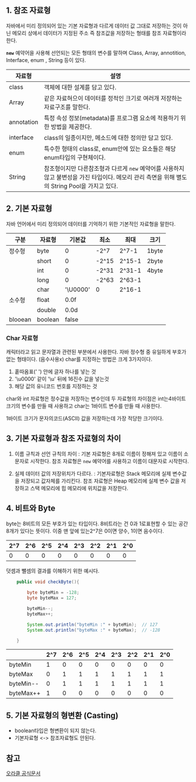 

## 1. 참조 자료형 
자바에서 미리 정의되어 있는 기본 자료형과 다르게 
데이터 값 그대로 저장하는 것이 아닌 메모리 상에서 데이터가 지정된 주소 즉 참조값을 저장하는 형태를 참조 자료형이라 한다.

**`new`** 예약어을 사용해 선언되는 모든 형태의 변수를 말하며
Class, Array, annotition, Interface, enum , String 등이 있다. 

| 자료형     | 설명                                                                                                |
| ---------- | --------------------------------------------------------------------------------------------------- |
| class      | 객체에 대한 설계를 담고 있다.                                                                       |
| Array      | 같은 자료혀으이 데이터를 정적인 크기로 여러개 저장하는 자료구조를 말한다.                           |
| annotation | 특정 속성 정보(metadata)를 프로그램 요소에 적용하기 위한 방법을 제공한다.                           |
| interface  | class의 일종이지만, 메소드에 대한 정의만 담고 있다.                                                 |
| enum       | 특수한 형태의 class로, enum안에 있는 요소들은 해당 enum타입의 구현체이다.                           |
| String     | 참조형이지만 다른참조형과 다르게 `new` 예약어를 사용하지 않고 불변성을 가진 타입이다. 메모리 관리 측면을 위해 별도의 String Pool을 가지고 있다.                                                                                                      |

## 2. 기본 자료형 
자바 언어에서 미리 정의되어 데이터를 기억하기 위한 기본적인 자료형을 말한다.

| 구분    | 자료형  | 기본값   | 최소  | 최대   | 크기  |
| ------- | ------- | -------- | ----- | ------ | ----- |
| 정수형  | byte    | 0        | -2^7  | 2^7-1  | 1byte |
|         | short   | 0        | -2^15 | 2^15-1 |  2byte     |
|         | int     | 0        | -2^31 | 2^31-1 |   4byte    |
|         | long    | 0        | -2^63 | 2^63-1 |       |
|         | char    | '\U0000' | 0     | 2^16-1 |       |
| 소수형  | float   | 0.0f     |       |        |       |
|         | double  | 0.0d     |       |        |       |
| blooean | boolean | false    |       |        |       |



### Char 자료형
캐릭터라고 읽고 문자열과 관련된 부분에서 사용한다.
자바 정수형 중 유일하게 부호가 없는 형태이다. (음수사용x)
char를 지정하는 방법은 크게 3가지이다.
1.  홑따옴표(' ') 안에 글자 하나를 넣는 것
2. '\u0000' 같이 '\u' 뒤에 16진수 값을 넣는것
3. 해당 값의 유니코드 번호를 지정하는 것

char와 int 자료형은 정수값을 저장하는 변수인데 두 자료형의 차이점은
int는4바이트크기의 변수를 만들 때 사용하고 char는 1바이트 변수를 만들 때 사용한다.

1바이트 크기가 문자의코드(ASCII) 값을 저장하는데 가장 적당한 크기이다. 


## 3. 기본 자료형과 참조 자료형의 차이

1. 이름 규칙과 선언 규칙의 차이 : 
	기본 자료형은 8개로 이름이 정해져 있고 이름이  소문자로 시작한다.
	참조 자료형은 `new` 예약어를 사용하고 이름이 대문자로 시작한다.
	
2. 실제 데이터 값의 저장위치가 다르다. :
	기본자료형은 Stack 메모리에 실제 변수값을 저장되고 값자체를 가리킨다.
	참조 자료형은 Heap 메모리에 실제 변수 값을 저장하고 스택 메모리에 힙 메모리에 위치값을 저장한다.  
	



## 4. 비트와 Byte
byte는 8비트의 모든 부호가 있는 타입이다. 
8비트라는 건 0과 1로표현할 수 있는 공간 8개가 있다는 뜻이다.
이중 맨 앞에 있는2^7은 0이면 양수, 1이면 음수이다. 

| 2^7 | 2^6 | 2^5 | 2^4 | 2^3 | 2^2 | 2^1 | 2^0 |
| --- | --- | --- | --- | --- | --- | --- | --- |
| 0   | 0   | 0   | 0   | 0   | 0   | 0   | 0   | 

덧셈과 뺄셈의 결과를 이해하기 위한 예시다. 
~~~Java
	public void checkByte(){
	
		byte byteMin = -128;
		byte byteMax = 127;

		byteMin--;
		byteMax++;

		System.out.println("byteMin :" + byteMin);  // 127
		System.out.println("byteMax :" + byteMax);  // -128

	}
~~~


|           | 2^7 | 2^6 | 2^5 | 2^4 | 2^3 | 2^2 | 2^1 | 2^0 |
| --------- | --- | --- | --- | --- | --- | --- | --- | --- |
| byteMin   | 1   | 0   | 0   | 0   | 0   | 0   | 0   | 0   |
| byteMax   | 0   | 1   | 1   | 1   | 1   | 1   | 1   | 1   |
| byteMin-- | 0   | 1   | 1   | 1   | 1   | 1   | 1   | 1   |
| byteMax++ | 1   | 0   | 0   | 0   | 0   | 0   | 0   | 0    |


## 5. 기본 자료형의 형변환 (Casting)
- boolean타입은 형변환이 되지 않는다.
- 기본자료형 <-> 참조자료형도 안된다. 


##  참고
[오라클 공식문서](https://docs.oracle.com/javase/tutorial/java/nutsandbolts/datatypes.html)